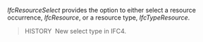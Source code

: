 ﻿_IfcResourceSelect_ provides the option to either select a resource occurrence, _IfcResource_, or a resource type, _IfcTypeResource_.

> HISTORY  New select type in IFC4.

&nbsp;